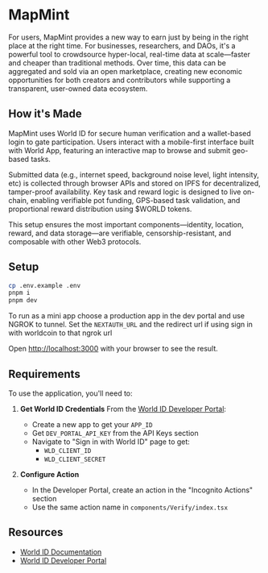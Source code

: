 # MapMint

For users, MapMint provides a new way to earn just by being in the right place at the right time. For businesses, researchers, and DAOs, it's a powerful tool to crowdsource hyper-local, real-time data at scale—faster and cheaper than traditional methods. Over time, this data can be aggregated and sold via an open marketplace, creating new economic opportunities for both creators and contributors while supporting a transparent, user-owned data ecosystem.

## How it's Made

MapMint uses World ID for secure human verification and a wallet-based login to gate participation. Users interact with a mobile-first interface built with World App, featuring an interactive map to browse and submit geo-based tasks.

Submitted data (e.g., internet speed, background noise level, light intensity, etc) is collected through browser APIs and stored on IPFS for decentralized, tamper-proof availability. Key task and reward logic is designed to live on-chain, enabling verifiable pot funding, GPS-based task validation, and proportional reward distribution using $WORLD tokens.

This setup ensures the most important components—identity, location, reward, and data storage—are verifiable, censorship-resistant, and composable with other Web3 protocols.

## Setup

```bash
cp .env.example .env
pnpm i
pnpm dev

```

To run as a mini app choose a production app in the dev portal and use NGROK to tunnel. Set the `NEXTAUTH_URL` and the redirect url if using sign in with worldcoin to that ngrok url

Open [http://localhost:3000](http://localhost:3000) with your browser to see the result.

## Requirements

To use the application, you'll need to:

1. **Get World ID Credentials**
   From the [World ID Developer Portal](https://developer.worldcoin.org/):

   - Create a new app to get your `APP_ID`
   - Get `DEV_PORTAL_API_KEY` from the API Keys section
   - Navigate to "Sign in with World ID" page to get:
     - `WLD_CLIENT_ID`
     - `WLD_CLIENT_SECRET`

2. **Configure Action**
   - In the Developer Portal, create an action in the "Incognito Actions" section
   - Use the same action name in `components/Verify/index.tsx`

## Resources

- [World ID Documentation](https://docs.world.org/)
- [World ID Developer Portal](https://developer.worldcoin.org/)
